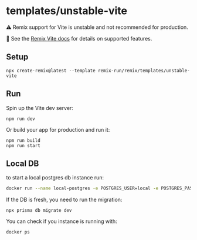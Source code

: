 # templates/unstable-vite

⚠️ Remix support for Vite is unstable and not recommended for production.

📖 See the [Remix Vite docs][remix-vite-docs] for details on supported features.

## Setup

```shellscript
npx create-remix@latest --template remix-run/remix/templates/unstable-vite
```

## Run

Spin up the Vite dev server:

```shellscript
npm run dev
```

Or build your app for production and run it:

```shellscript
npm run build
npm run start
```

[remix-vite-docs]: https://remix.run/docs/en/main/future/vite

## Local DB

to start a local postgres db instance run: 

```bash 
docker run --name local-postgres -e POSTGRES_USER=local -e POSTGRES_PASSWORD=mypassword -e POSTGRES_DB=dactylo-db -p 5432:5432 -d postgres
```

If the DB is fresh, you need to run the migration:

```shell
npx prisma db migrate dev
```

You can check if you instance is running with:
```shell
docker ps
```
